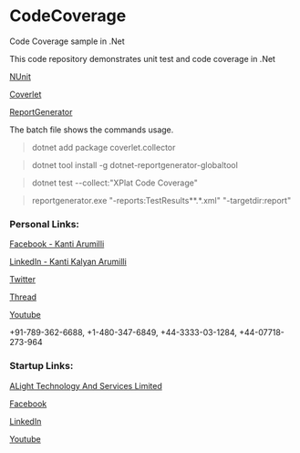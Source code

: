 # CodeCoverage
Code Coverage sample in .Net

This code repository demonstrates unit test and code coverage in .Net

[NUnit](https://nunit.org/)

[Coverlet](https://github.com/coverlet-coverage/coverlet)

[ReportGenerator](https://github.com/danielpalme/ReportGenerator)



The batch file shows the commands usage.

> dotnet add package coverlet.collector

> dotnet tool install -g dotnet-reportgenerator-globaltool

> dotnet test --collect:"XPlat Code Coverage"

> reportgenerator.exe "-reports:TestResults\*\*.*.xml" "-targetdir:report"




### Personal Links:
[Facebook - Kanti Arumilli](https://www.facebook.com/kanti.arumilli)

[LinkedIn - Kanti Kalyan Arumilli](https://www.linkedin.com/in/kanti-kalyan-arumilli/)

[Twitter](https://twitter.com/KantiKalyanA/)

[Thread](https://www.threads.net/@kantiarumilli)

[Youtube](https://www.youtube.com/@kantikalyanarumilli)

+91-789-362-6688, +1-480-347-6849, +44-3333-03-1284, +44-07718-273-964

### Startup Links:
[ALight Technology And Services Limited](https://www.alightservices.com/)

[Facebook](https://www.facebook.com/ALightTechnologyAndServicesLimited/)

[LinkedIn](https://www.linkedin.com/company/alight-technology-and-services-limited/)

[Youtube](https://www.youtube.com/@alighttechnologyandservicesltd)
